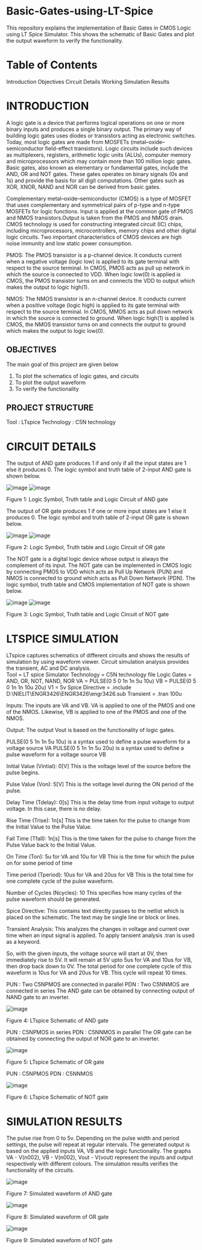 # Basic-Gates-using-LT-Spice

This repository explains the implementation of Basic Gates in CMOS Logic using LT Spice Simulator. This shows the schematic of Basic Gates and plot the output waveform to verify the functionality.

# Table of Contents
Introduction
Objectives
Circuit Details
Working
Simulation Results

# INTRODUCTION
A logic gate is a device that performs logical operations on one or more binary inputs and produces a single binary output. The primary way of building logic gates uses diodes or transistors acting as electronic switches. Today, most logic gates are made from MOSFETs (metal–oxide–semiconductor field-effect transistors). Logic circuits include such devices as multiplexers, registers, arithmetic logic units (ALUs), computer memory and microprocessors which may contain more than 100 million logic gates. Basic gates, also known as elementary or fundamental gates, include the AND, OR and NOT gates. These gates operates on binary signals (0s and 1s) and provide the basis for all digit computations. Other gates such as XOR, XNOR, NAND and NOR can be derived from basic gates.

Complementary metal–oxide–semiconductor (CMOS) is a type of MOSFET that uses complementary and symmetrical pairs of p-type and n-type MOSFETs for logic functions. Input is applied at the common gate of PMOS and NMOS transistors.Output is taken from the PMOS and NMOS drain. CMOS technology is used for constructing integrated circuit (IC) chips, including microprocessors, microcontrollers, memory chips and other digital logic circuits. Two important characteristics of CMOS devices are high noise immunity and low static power consumption.

PMOS: The PMOS transistor is a p-channel device. It conducts current when a negative voltage (logic low) is applied to its gate terminal with respect to the source terminal. In CMOS, PMOS acts as pull up network in which the source is connected to VDD. When logic low(0) is applied is CMOS, the PMOS transistor turns on and connects the VDD to output which makes the output to logic high(1).

NMOS: The NMOS transistor is an n-channel device. It conducts current when a positive voltage (logic high) is applied to its gate terminal with respect to the source terminal. In CMOS, MMOS acts as pull down network in which the source is connected to ground. When logic high(1) is applied is CMOS, the NMOS transistor turns on and connects the output to ground which makes the output to logic low(0).

## OBJECTIVES
The main goal of this project are given below
1. To plot the schematics of logic gates, and circuits 
2. To plot the output waveform 
3. To verify the functionality

## PROJECT STRUCTURE
Tool : LTspice
Technology : C5N technology

# CIRCUIT DETAILS

The output of AND gate produces 1 if and only if all the input states are 1 else it produces 0. The logic symbol and truth table of 2-input AND gate is shown below.

![image](https://github.com/user-attachments/assets/e58eb1ee-58d5-4565-8813-a40ad05e960b)  ![image](https://github.com/user-attachments/assets/516544f5-eda3-4d6c-8f04-072f829f78d4)
                                                                                                                                                                                                             
Figure 1: Logic Symbol, Truth table and Logic Circuit of AND gate




The output of OR gate produces 1 if one or more input states are 1 else it produces 0. The logic symbol and truth table of 2-input OR gate is shown below.

![image](https://github.com/user-attachments/assets/f43f1257-c6c0-4bfb-9b90-ab726dcbd6de)   ![image](https://github.com/user-attachments/assets/211df32d-a96f-4dee-9df7-3786fb3eb088)

Figure 2: Logic Symbol, Truth table and Logic Circuit of OR gate




The NOT gate is a digital logic device whose output is always the complement of its input. The NOT gate can be implemented in CMOS logic by connecting PMOS to VDD which acts as Pull Up Network (PUN) and NMOS is connected to ground which acts as Pull Down Network (PDN). The logic symbol, truth table and CMOS implementation of NOT gate is shown below.

![image](https://github.com/user-attachments/assets/75f98793-2abf-4971-a744-4f0d1233621f)  ![image](https://github.com/user-attachments/assets/d683b441-be50-40d2-867f-ef4d74c39289)

Figure 3: Logic Symbol, Truth table and Logic Circuit of NOT gate




# LTSPICE SIMULATION

LTspice captures schematics of different circuits and shows the results of simulation by using waveform viewer. Circuit simulation analysis provides the transient, AC and DC analysis.  
Tool = LT spice Simulator
Technology = C5N technology file
Logic Gates = AND, OR, NOT, NAND, NOR 
VA = PULSE(0 5 0 1n 1n 5u 10u)
VB = PULSE(0 5 0 1n 1n 10u 20u)
V1 = 5v
Spice Directive = .include D:\NIELIT\ENGR3426\ENGR3426\engr3426.sub
Transient = .tran 100u

Inputs: The inputs are VA and VB. VA is applied to one of the PMOS and one of the NMOS. Likewise, VB is applied to one of the PMOS and one of the NMOS.

Output: The output Vout is based on the functionality of logic gates.

PULSE(0 5 1n 1n 5u 10u) is a syntax used to define a pulse waveform for a voltage source VA
PULSE(0 5 1n 1n 5u 20u) is a syntax used to define a pulse waveform for a voltage source VB

Initial Value (Vintial): 0[V]
This is the voltage level of the source before the pulse begins.

Pulse Value (Von): 5[V]
This is the voltage level during the ON period of the pulse.

Delay Time (Tdelay): 0[s] 
This is the delay time from input voltage to output voltage. In this case, there is no delay.

Rise Time (Trise): 1n[s] 
This is the time taken for the pulse to change from the Initial Value to the Pulse Value.

Fall Time (Tfall): 1n[s] 
This is the time taken for the pulse to change from the Pulse Value back to the Initial Value.

On Time (Ton): 5u for VA and 10u for VB
This is the time for which the pulse on for some period of time

Time period (Tperiod): 10us for VA and 20us for VB
This is the total time for one complete cycle of the pulse waveform.

Number of Cycles (Ncycles): 10 
This specifies how many cycles of the pulse waveform should be generated.

Spice Directive: This contains text directly passes to the netlist which is placed on the schematic. The text may be single line or block or lines.

Transient Analysis: This analyzes the changes in voltage and current over time when an input signal is applied. To apply tansient analysis .tran is used as a keyword. 

So, with the given inputs, the voltage source will start at 0V, then immediately rise to 5V. It will remain at 5V upto 5us for VA and 10us for VB, then drop back down to 0V. The total period for one complete cycle of this waveform is 10us for VA and 20us for VB. This cycle will repeat 10 times.


PUN : Two C5NPMOS are connected in parallel
PDN : Two C5NNMOS are connected in series
The AND gate can be obtained by connecting output of NAND gate to an inverter.

![image](https://github.com/user-attachments/assets/26c776f8-aa80-42a1-a93b-09903502a345)

Figure 4: LTspice Schematic of AND gate




PUN : C5NPMOS in series
PDN : C5NNMOS in parallel
The OR gate can be obtained by connecting the output of NOR gate to an inverter.

![image](https://github.com/user-attachments/assets/9f8fca88-708e-4f45-8e0a-c03172b4fbdf)

Figure 5: LTspice Schematic of OR gate




PUN : C5NPMOS
PDN : C5NNMOS

![image](https://github.com/user-attachments/assets/bd57856a-a1a0-442e-8e61-975c2f24ce98)

Figure 6: LTspice Schematic of NOT gate




# SIMULATION RESULTS

The pulse rise from 0 to 5v. Depending on the pulse width and period settings, the pulse will repeat at regular intervals. The generated output is based on the applied inputs VA, VB and the logic functionality. The graphs VA - V(n002), VB - V(n002), Vout - V(vout) represent the inputs and output respectively with different colours. The simulation results verifies the functionality of the circuits.  

![image](https://github.com/user-attachments/assets/9c399522-1621-452f-b7f9-81a54d1d51c2)

Figure 7: Simulated waveform of AND gate

![image](https://github.com/user-attachments/assets/ad43d981-ab06-4594-ac8c-0bf227bcce69)

Figure 8: Simulated waveform of OR gate

![image](https://github.com/user-attachments/assets/f1db1ad2-8edb-4c54-a726-c0b860ae9479)

Figure 9: Simulated waveform of NOT gate
















